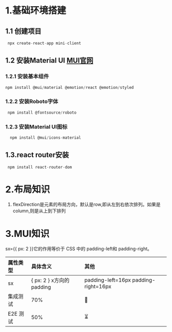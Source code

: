 # 1.基础环境搭建
## 1.1 创建项目
```javascript
 npx create-react-app mini-client
```
## 1.2 安装Material UI <a href='https://mui.com/'>MUI官网</a>

### 1.2.1 安装基本组件
```javascript
npm install @mui/material @emotion/react @emotion/styled
```
### 1.2.2 安装Roboto字体
```javascript
 npm install @fontsource/roboto
```

### 1.2.3 安装Material UI图标
```javascript
  npm install @mui/icons-material
```
## 1.3.react router安装
```javascript
 npm install react-router-dom
```
# 2.布局知识
1. flexDirection是元素的布局方向，默认是row,即从左到右依次排列。如果是column,则是从上到下排列

# 3.MUI知识

sx={{ px: 2 }}它的作用等价于 CSS 中的 padding-left和 padding-right。

| 属性类型   | 具体含义                  | 其他                                    |
|:-------|:----------------------|:--------------------------------------|
| sx     | { px: 2 } x方向的padding | padding-left=16px  padding-right=16px |
| 集成测试   | 70%                   | 🚧                                    |
| E2E 测试 | 50%                   | ⏳                                     |
